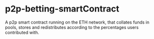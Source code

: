 # p2p-betting-smartContract
A p2p smart contract running on the ETH network, that collates funds in pools, stores and redistributes according to the percentages users contributed with.

